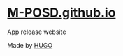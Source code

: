 # [M-POSD.github.io](https://m-posd.github.io/)
App release website


Made by [HUGO](https://gohugo.io/)
